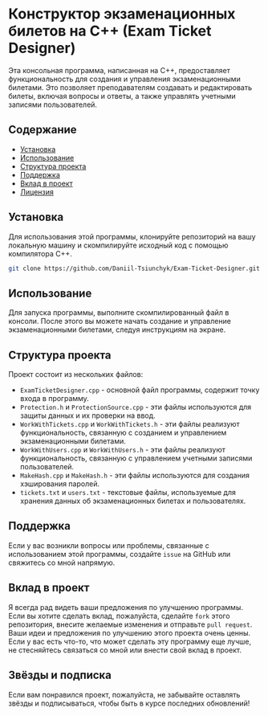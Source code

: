 # Конструктор экзаменационных билетов на C++ (Exam Ticket Designer)

Эта консольная программа, написанная на C++, предоставляет функциональность для создания и управления экзаменационными билетами. Это позволяет преподавателям создавать и редактировать билеты, включая вопросы и ответы, а также управлять учетными записями пользователей.

## Содержание

- [Установка](#установка)
- [Использование](#использование)
- [Структура проекта](#структура-проекта)
- [Поддержка](#поддержка)
- [Вклад в проект](#вклад-в-проект)
- [Лицензия](#лицензия)

## Установка

Для использования этой программы, клонируйте репозиторий на вашу локальную машину и скомпилируйте исходный код с помощью компилятора C++.

```bash
git clone https://github.com/Daniil-Tsiunchyk/Exam-Ticket-Designer.git
```

## Использование

Для запуска программы, выполните скомпилированный файл в консоли. После этого вы можете начать создание и управление экзаменационными билетами, следуя инструкциям на экране.

## Структура проекта

Проект состоит из нескольких файлов:

- `ExamTicketDesigner.cpp` - основной файл программы, содержит точку входа в программу.
- `Protection.h` и `ProtectionSource.cpp` - эти файлы используются для защиты данных и их проверки на ввод.
- `WorkWithTickets.cpp` и `WorkWithTickets.h` - эти файлы реализуют функциональность, связанную с созданием и управлением экзаменационными билетами.
- `WorkWithUsers.cpp` и `WorkWithUsers.h` - эти файлы реализуют функциональность, связанную с управлением учетными записями пользователей.
- `MakeHash.cpp` и `MakeHash.h` - эти файлы используются для создания хэширования паролей.
- `tickets.txt` и `users.txt` - текстовые файлы, используемые для хранения данных об экзаменационных билетах и пользователях.

## Поддержка

Если у вас возникли вопросы или проблемы, связанные с использованием этой программы, создайте `issue` на GitHub или свяжитесь со мной напрямую.

## Вклад в проект

Я всегда рад видеть ваши предложения по улучшению программы. Если вы хотите сделать вклад, пожалуйста, сделайте `fork` этого репозитория, внесите желаемые изменения и отправьте `pull request`.
Ваши идеи и предложения по улучшению этого проекта очень ценны. Если у вас есть что-то, что может сделать эту программу еще лучше, не стесняйтесь связаться со мной или внести свой вклад в проект.

## Звёзды и подписка

Если вам понравился проект, пожалуйста, не забывайте оставлять звёзды и подписываться, чтобы быть в курсе последних обновлений!




